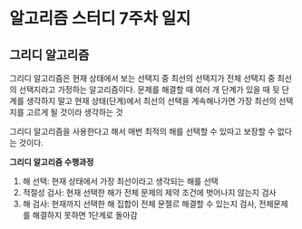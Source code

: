 # 알고리즘 스터디 7주차 일지

## 그리디 알고리즘

그리디 알고리즘은 현재 상태에서 보는 선택지 중 최선의 선택지가 전체 선택지 중 최선의 선택지라고 가정하는 알고리즘이다.
문제를 해결할 때 여러 개 단계가 있을 때 뒷 단계를 생각하지 말고 현재 상태(단계)에서 최선의 선택을 계속해나가면 가장 최선의 선택지를 고르게 될 것이라 생각하는 것

그리디 알고리즘을 사용한다고 해서 매번 최적의 해를 선택할 수 있따고 보장할 수 없다는 것이다.


**그리디 알고리즘 수행과정**

1. 해 선택: 현재 상태에서 가장 최선이라고 생각되는 해를 선택
2. 적절성 검사: 현재 선택한 해가 전체 문제의 제약 조건에 벗어나지 않는지 검사
3. 해 검사: 현재까지 선택한 해 집합이 전체 문젤르 해결할 수 있는지 검사, 전체문제를 해결하지 못하면 1단계로 돌아감